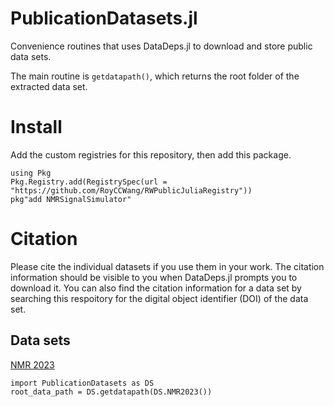 # PublicationDatasets.jl
Convenience routines that uses DataDeps.jl to download and store public data sets.

The main routine is `getdatapath()`, which returns the root folder of the extracted data set.

# Install
Add the custom registries for this repository, then add this package.
```
using Pkg
Pkg.Registry.add(RegistrySpec(url = "https://github.com/RoyCCWang/RWPublicJuliaRegistry"))
pkg"add NMRSignalSimulator"
```

# Citation
Please cite the individual datasets if you use them in your work. The citation information should be visible to you when DataDeps.jl prompts you to download it. You can also find the citation information for a data set by searching this respoitory for the digital object identifier (DOI) of the data set.

## Data sets
[NMR 2023](https://doi.org/10.5281/zenodo.8174261)
```julis
import PublicationDatasets as DS
root_data_path = DS.getdatapath(DS.NMR2023())
```
